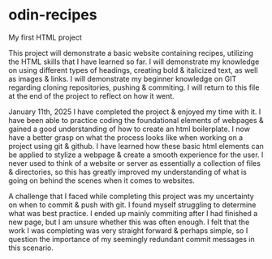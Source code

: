 # odin-recipes
My first HTML project

This project will demonstrate a basic website containing recipes, utilizing the HTML skills that I have learned so far. I will demonstrate my knowledge on using different types of headings, creating bold & italicized text, as well as images & links. I will demonstrate my beginner knowledge on GIT regarding cloning repositories, pushing & commiting. I will return to this file at the end of the project to reflect on how it went.

January 11th, 2025
I have completed the project & enjoyed my time with it. I have been able to practice coding the foundational elements of webpages & gained a good understanding of how to create an html boilerplate. I now have a better grasp on what the process looks like when working on a project using git & github. I have learned how these basic html elements can be applied to stylize a webpage & create a smooth experience for the user. I never used to think of a website or server as essentially a collection of files & directories, so this has greatly improved my understanding of what is going on behind the scenes when it comes to websites.

A challenge that I faced while completing this project was my uncertainty on when to commit & push with git. I found myself struggling to determine what was best practice. I ended up mainly commiting after I had finished a new page, but I am unsure whether this was often enough. I felt that the work I was completing was very straight forward & perhaps simple, so I question the importance of my seemingly redundant commit messages in this scenario.